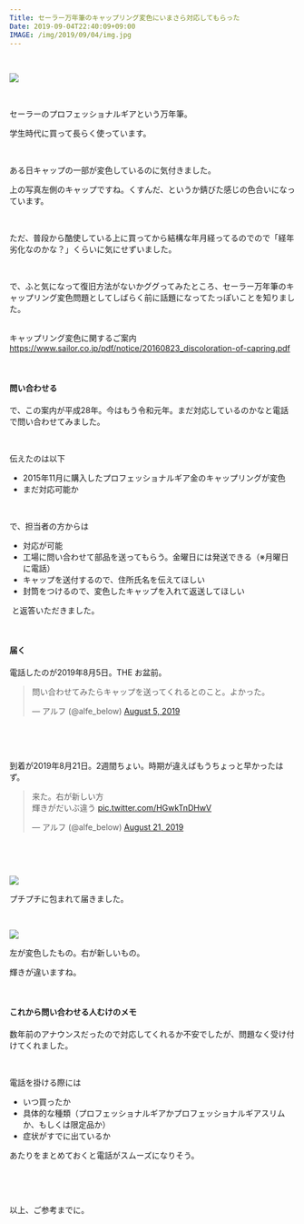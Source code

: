 ```yaml
---
Title: セーラー万年筆のキャップリング変色にいまさら対応してもらった
Date: 2019-09-04T22:40:09+09:00
IMAGE: /img/2019/09/04/img.jpg
---
```


<p>&nbsp;</p>
<p><img class="magnifiable" src="https://lh3.googleusercontent.com/-sG6YOE4_qeg/XWJda48EXxI/AAAAAAABvlE/kVRO33VR5FAMBh6GyySIkv3EuxqyJ5y6wCE0YBhgL/s1200/DSC03768.JPG"></p>
<p>&nbsp;</p>
<p>セーラーのプロフェッショナルギアという万年筆。</p>
<p>学生時代に買って長らく使っています。</p>
<p>&nbsp;</p>
<p>ある日キャップの一部が変色しているのに気付きました。</p>
<p>上の写真左側のキャップですね。くすんだ、というか錆びた感じの色合いになっています。</p>
<p>&nbsp;</p>
<p>ただ、普段から酷使している上に買ってから結構な年月経ってるのでので「経年劣化なのかな？」くらいに気にせずいました。</p>
<p>&nbsp;</p>
<p>で、ふと気になって復旧方法がないかググってみたところ、セーラー万年筆のキャップリング変色問題としてしばらく前に話題になってたっぽいことを知りました。</p>
<p><br>キャップリング変色に関するご案内<br><a href="https://www.sailor.co.jp/pdf/notice/20160823_discoloration-of-capring.pdf">https://www.sailor.co.jp/pdf/notice/20160823_discoloration-of-capring.pdf</a></p>
<p>&nbsp;</p>
<h4>問い合わせる</h4>
<p>で、この案内が平成28年。今はもう令和元年。まだ対応しているのかなと電話で問い合わせてみました。</p>
<p>&nbsp;</p>
<p>伝えたのは以下</p>
<ul>
<li>2015年11月に購入したプロフェッショナルギア金のキャップリングが変色</li>
<li>まだ対応可能か</li>
</ul>
<p>&nbsp;</p>
<p>で、担当者の方からは</p>
<ul>
<li>対応が可能</li>
<li>工場に問い合わせて部品を送ってもらう。金曜日には発送できる（※月曜日に電話）</li>
<li>キャップを送付するので、住所氏名を伝えてほしい</li>
<li>封筒をつけるので、変色したキャップを入れて返送してほしい</li>
</ul>
<p>&nbsp;と返答いただきました。</p>
<p>&nbsp;</p>
<h4>届く</h4>
<p>電話したのが2019年8月5日。THE お盆前。</p>
<blockquote class="twitter-tweet" data-lang="HASH(0x563c4822de78)">
<p dir="ltr" lang="ja">問い合わせてみたらキャップを送ってくれるとのこと。よかった。</p>
— アルフ (@alfe_below) <a href="https://twitter.com/alfe_below/status/1158184098986283008?ref_src=twsrc%5Etfw">August 5, 2019</a></blockquote>
<p>
<script async="" src="https://platform.twitter.com/widgets.js" charset="utf-8"></script>
</p>
<p>&nbsp;</p>
<p>&nbsp;</p>
<p>到着が2019年8月21日。2週間ちょい。時期が違えばもうちょっと早かったはず。</p>
<blockquote class="twitter-tweet" data-lang="HASH(0x55668ae9ff50)">
<p dir="ltr" lang="ja">来た。右が新しい方<br>輝きがだいぶ違う <a href="https://t.co/HGwkTnDHwV">pic.twitter.com/HGwkTnDHwV</a></p>
— アルフ (@alfe_below) <a href="https://twitter.com/alfe_below/status/1164084204432269312?ref_src=twsrc%5Etfw">August 21, 2019</a></blockquote>
<p>
<script async="" src="https://platform.twitter.com/widgets.js" charset="utf-8"></script>
</p>
<p>&nbsp;</p>
<p>&nbsp;</p>
<p><img class="magnifiable" src="https://cdn-ak.f.st-hatena.com/images/fotolife/a/alfe1025/20010428/20010428184130.jpg"></p>
<p>プチプチに包まれて届きました。</p>
<p>&nbsp;</p>
<p><img class="magnifiable" src="https://cdn-ak.f.st-hatena.com/images/fotolife/a/alfe1025/20010428/20010428184140.jpg"></p>
<p>左が変色したもの。右が新しいもの。</p>
<p>輝きが違いますね。</p>
<p>&nbsp;</p>
<h4>これから問い合わせる人むけのメモ</h4>
<p>数年前のアナウンスだったので対応してくれるか不安でしたが、問題なく受け付けてくれました。</p>
<p>&nbsp;</p>
<p>電話を掛ける際には</p>
<ul>
<li>いつ買ったか</li>
<li>具体的な種類（プロフェッショナルギアかプロフェッショナルギアスリムか、もしくは限定品か）</li>
<li>症状がすでに出ているか</li>
</ul>
<p>あたりをまとめておくと電話がスムーズになりそう。</p>
<p>&nbsp;</p>
<p>&nbsp;</p>
<p>以上、ご参考までに。</p>
